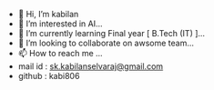 - 👋 Hi, I’m kabilan
- 👀 I’m interested in AI...
- 🌱 I’m currently learning Final year [ B.Tech (IT) ]...
- 💞️ I’m looking to collaborate on awsome team...
- 📫 How to reach me ...
- mail id : sk.kabilanselvaraj@gmail.com 
- github  : kabi806
